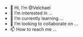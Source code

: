 - 👋 Hi, I’m @Velchael
- 👀 I’m interested in ...
- 🌱 I’m currently learning ...
- 💞️ I’m looking to collaborate on ...
- 📫 How to reach me ...

<!---
Velchael/Velchael is a ✨ special ✨ repository because its `README.md` (this file) appears on your GitHub profile.
You can click the Preview link to take a look at your changes.
--->
